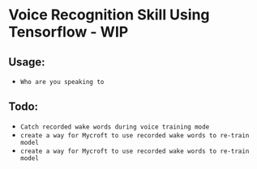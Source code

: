 # Voice Recognition Skill Using Tensorflow - WIP

## Usage:
* `Who are you speaking to`


## Todo:
* `Catch recorded wake words during voice training mode`
* `create a way for Mycroft to use recorded wake words to re-train model`
* `create a way for Mycroft to use recorded wake words to re-train model`

